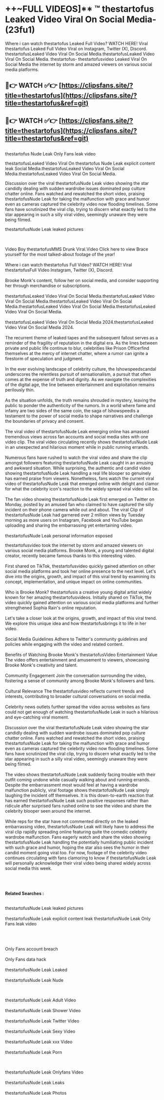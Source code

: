 #  ++~FULL VIDEOS]** ™ thestartofus Leaked Video Viral On Social Media- (23fu1)

Where i can watch thestartofus Leaked Full Video? WATCH HERE! Viral thestartofus Leaked Full Video Viral on Instagram, Twitter (X), Discord.
thestartofusLeaked Video Viral On Social Media.thestartofusLeaked Video Viral On Social Media.
thestartofus- thestartofusvideo Leaked Viral On Social Media the internet by storm and amazed viewers on various social media platforms.



## 🔴👉 WATCH ✅👉 [https://clipsfans.site/?title=thestartofus](https://clipsfans.site/?title=thestartofus&ref=git)


## 🔴👉 WATCH ✅👉 [https://clipsfans.site/?title=thestartofus](https://clipsfans.site/?title=thestartofus&ref=git)
##


thestartofus Nude Leak Only Fans leak video 


thestartofusLeaked Video Viral On  thestartofus Nude Leak explicit content leak Social Media.thestartofusLeaked Video Viral On Social Media.thestartofusLeaked Video Viral On Social Media.



Discussion over the viral thestartofusNude Leak video showing the star candidly dealing with sudden wardrobe issues dominated pop culture chatter online. Fans watched and rewatched the short video, praising thestartofusNude Leak for taking the malfunction with grace and humor even as cameras captured the celebrity video now flooding timelines. Some fans have scrutinized the viral clip, trying to discern what exactly led to the star appearing in such a silly viral video, seemingly unaware they were being filmed.


thestartofusNude Leak leaked pictures


  <br>

  <br>
Video Boy thestartofusMMS Drunk Viral.Video Click here to view Brace yourself for the most talked-about footage of the year!
<br><br>
Where i can watch thestartofus Full Video? WATCH HERE! Viral thestartofusFull Video Instagram, Twitter (X), Discord.
<br><br>
Brooke Monk's content, follow her on social media, and consider supporting her through merchandise or subscriptions.
<br><br>
thestartofusLeaked Video Viral On Social Media.thestartofusLeaked Video Viral On Social Media.thestartofusLeaked Video Viral On Social Media.thestartofusLeaked Video Viral On Social Media.thestartofusLeaked Video Viral On Social Media.
<br><br>
thestartofusLeaked Video Viral On Social Media 2024.thestartofusLeaked Video Viral On Social Media 2024.
<br><br>
The recurrent theme of leaked tapes and the subsequent fallout serves as a reminder of the fragility of reputation in the digital era. As the lines between private and public life continue to blur, celebrities like Prison Officerfind themselves at the mercy of internet chatter, where a rumor can ignite a firestorm of speculation and judgment.
<br><br>
In the ever evolving landscape of celebrity culture, the Ishowspeedscandal underscores the relentless pursuit of sensationalism, a pursuit that often comes at the expense of truth and dignity. As we navigate the complexities of the digital age, the line between entertainment and exploitation remains perilously thin.
<br><br>
As the situation unfolds, the truth remains shrouded in mystery, leaving the public to ponder the authenticity of the rumors. In a world where fame and infamy are two sides of the same coin, the saga of Ishowspeedis a testament to the power of social media to shape narratives and challenge the boundaries of privacy and consent.
<br><br>
The viral video of thestartofusNude Leak emerging online has amassed tremendous views across fan accounts and social media sites with one video clip. The viral video circulating recently shows thestartofusNude Leak in an unexpected and hilarious moment while in public running errands.
<br><br>
Numerous fans have rushed to watch the viral video and share the clip amongst followers featuring thestartofusNude Leak caught in an amusing and awkward situation. While surprising, the authentic and candid video showing thestartofusNude Leak handling a real life blooper so genuinely has earned praise from viewers. Nonetheless, fans watch the current viral video of thestartofusNude Leak that emerged online with delight and clamor for what the celebrity icon's reaction to the widely spread viral video will be.
<br><br>
The fan video showing thestartofusNude Leak first emerged on Twitter on Monday, posted by an amused fan who claimed to have captured the silly incident on their phone camera while out and about. The viral Clip of thestartofusNude Leak had garnered over 2 million views by Tuesday morning as more users on Instagram, Facebook and YouTube began uploading and sharing the embarrassing yet entertaining video.
<br><br>
thestartofusNude Leak personal information exposed

thestartofusvideo took the internet by storm and amazed viewers on various social media platforms. Brooke Monk, a young and talented digital creator, recently became famous thanks to this interesting video.
<br><br>
First shared on TikTok, thestartofusvideo quickly gained attention on other social media platforms and took her online presence to the next level. Let's dive into the origins, growth, and impact of this viral trend by examining its concept, implementation, and unique impact on online communities.
<br><br>
Who is Brooke Monk? thestartofusis a creative young digital artist widely known for her amazing thestartofusvideos. Initially shared on TikTok, the video quickly gained attention on various social media platforms and further strengthened Sophia Rain's online reputation.
<br><br>
Let's take a closer look at the origins, growth, and impact of this viral trend. We explore this unique idea and how thestartofusbrings it to life in her video.
<br><br>
Social Media Guidelines Adhere to Twitter's community guidelines and policies while engaging with the video and related content.
<br><br>
Benefits of Watching Brooke Monk's thestartofusVideo Entertainment Value The video offers entertainment and amusement to viewers, showcasing Brooke Monk's creativity and talent.
<br><br>
Community Engagement Join the conversation surrounding the video, fostering a sense of community among Brooke Monk's followers and fans.
<br><br>
Cultural Relevance The thestartofusvideo reflects current trends and interests, contributing to broader cultural conversations on social media.
<br><br>
Celebrity news outlets further spread the video across websites as fans could not get enough of watching thestartofusNude Leak in such a hilarious and eye-catching viral moment.
<br><br>
Discussion over the viral thestartofusNude Leak video showing the star candidly dealing with sudden wardrobe issues dominated pop culture chatter online. Fans watched and rewatched the short video, praising thestartofusNude Leak for taking the malfunction with grace and humor even as cameras captured the celebrity video now flooding timelines. Some fans have scrutinized the viral clip, trying to discern what exactly led to the star appearing in such a silly viral video, seemingly unaware they were being filmed.
<br><br>
The video shows thestartofusNude Leak suddenly facing trouble with their outfit coming undone while casually walking about and running errands. Despite the embarrassment most would feel at having a wardrobe malfunction publicly, viral footage shows thestartofusNude Leak simply laughing the incident off themselves. It is this down-to-earth reaction that has earned thestartofusNude Leak such positive responses rather than ridicule after surprised fans rushed online to see the video and share the celebrity blooper seen around the internet.
<br><br>
While reps for the star have not commented directly on the leaked embarrassing video, thestartofusNude Leak will likely have to address the viral clip rapidly spreading online featuring quite the comedic celebrity wardrobe malfunction. Fans eagerly watch and share the video showing thestartofusNude Leak handling the potentially humiliating public incident with such grace and humor, hoping the star also sees the humor in their candid moment going viral too. For now, footage of the celebrity video continues circulating with fans clamoring to know if thestartofusNude Leak will personally acknowledge their viral video being shared widely across social media this week.
<br><br>

<br><br>
<strong>Related Searches :</strong>
<br><br>

thestartofusNude Leak leaked pictures
<br><br>
thestartofusNude Leak explicit content leak
thestartofusNude Leak Only Fans leak video
<br><br>

<br><br>
Only Fans account breach
<br><br>
Only Fans data hack
<br><br>
thestartofusNude Leak Leaked
<br><br>
thestartofusNude Leak Nude

<br><br>
thestartofusNude Leak Adult Video
<br><br>
thestartofusNude Leak Shower Video
<br><br>
thestartofusNude Leak Twitter Video
<br><br>
thestartofusNude Leak Sexy Video
<br><br>
thestartofusNude Leak xxx Video
<br><br>
thestartofusNude Leak Porn

<br><br>
thestartofusNude Leak Onlyfans Video
<br><br>
thestartofusNude Leak Leaks
<br><br>
thestartofusNude Leak Photos